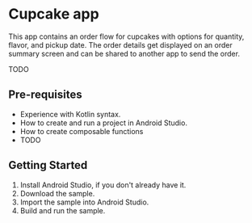 
Cupcake app
=================================

This app contains an order flow for cupcakes with options for quantity, flavor, and pickup date.
The order details get displayed on an order summary screen and can be shared to another app to
send the order.

TODO


Pre-requisites
--------------
* Experience with Kotlin syntax.
* How to create and run a project in Android Studio.
* How to create composable functions 
* TODO


Getting Started
---------------
1. Install Android Studio, if you don't already have it.
2. Download the sample.
3. Import the sample into Android Studio.
4. Build and run the sample.
